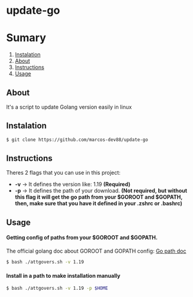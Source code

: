 # update-go

# Sumary

1. [Instalation](##Instalation)
2. [About](##About)
3. [Instructions](##Instructions)
4. [Usage](##Usage)

## About

It's a script to update Golang version easily in linux


## Instalation

```bash
$ git clone https://github.com/marcos-dev88/update-go
```


## Instructions

Theres 2 flags that you can use in this project:

* **-v** -> It defines the version like: 1.19 **(Required)**
* **-p** -> It defines the path of your download. **(Not required, but without this flag it will get the go path from your $GOROOT and $GOPATH, then, make sure that you have it defined in your .zshrc or .bashrc)** 

## Usage

#### Getting config of paths from your $GOROOT and $GOPATH.
The official golang doc about GOROOT and GOPATH config: [Go path doc](https://go.dev/doc/gopath_code)
```bash
$ bash ./attgovers.sh -v 1.19
```

#### Install in a path to make installation manually

```bash
$ bash ./attgovers.sh -v 1.19 -p $HOME
```
